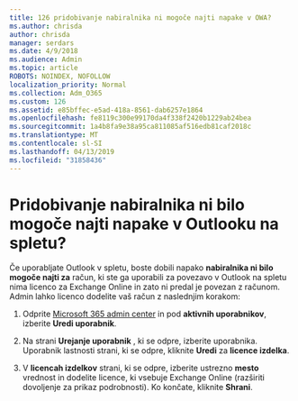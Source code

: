 ```yaml
---
title: 126 pridobivanje nabiralnika ni mogoče najti napake v OWA?
ms.author: chrisda
author: chrisda
manager: serdars
ms.date: 4/9/2018
ms.audience: Admin
ms.topic: article
ROBOTS: NOINDEX, NOFOLLOW
localization_priority: Normal
ms.collection: Adm_O365
ms.custom: 126
ms.assetid: e85bffec-e5ad-418a-8561-dab6257e1864
ms.openlocfilehash: fe8119c300e99170da4f338f2420b1229ab24bea
ms.sourcegitcommit: 1a4b8fa9e38a95ca811085af516edb81caf2018c
ms.translationtype: MT
ms.contentlocale: sl-SI
ms.lasthandoff: 04/13/2019
ms.locfileid: "31858436"
---
```

# <a name="getting-a-mailbox-not-found-error-in-outlook-on-the-web"></a>Pridobivanje nabiralnika ni bilo mogoče najti napake v Outlooku na spletu?

Če uporabljate Outlook v spletu, boste dobili napako **nabiralnika ni bilo mogoče najti za** račun, ki ste ga uporabili za povezavo v Outlook na spletu nima licenco za Exchange Online in zato ni predal je povezan z računom. Admin lahko licenco dodelite vaš račun z naslednjim korakom:

1. Odprite [Microsoft 365 admin center](https://portal.office.com/adminportal/home#/homepage) in pod **aktivnih uporabnikov**, izberite **Uredi uporabnik**.

2. Na strani **Urejanje uporabnik** , ki se odpre, izberite uporabnika. Uporabnik lastnosti strani, ki se odpre, kliknite **Uredi** za **licence izdelka**.

3. V **licencah izdelkov** strani, ki se odpre, izberite ustrezno **mesto** vrednost in dodelite licence, ki vsebuje Exchange Online (razširiti dovoljenje za prikaz podrobnosti). Ko končate, kliknite **Shrani**.

